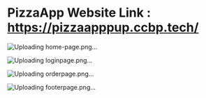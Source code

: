# PizzaApp Website Link : https://pizzaapppup.ccbp.tech/

![Uploading home-page.png…]()


![Uploading loginpage.png…]()


![Uploading orderpage.png…]()


![Uploading footerpage.png…]()

